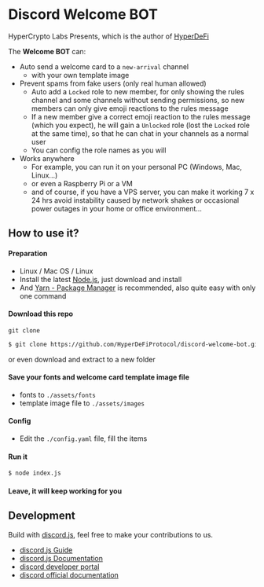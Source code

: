 # Discord Welcome BOT

HyperCrypto Labs Presents, which is the author of [HyperDeFi](https://hyperDeFi.org/)

The **Welcome BOT** can:

- Auto send a welcome card to a `new-arrival` channel
    - with your own template image
- Prevent spams from fake users (only real human allowed)
    - Auto add a `Locked` role to new member, for only showing the rules channel and some channels without sending
      permissions, so new members can only give emoji reactions to the rules message
    - If a new member give a correct emoji reaction to the rules message (which you expect), he will gain a `Unlocked`
      role (lost the `Locked` role at the same time), so that he can chat in your channels as a normal user
    - You can config the role names as you will
- Works anywhere
    - For example, you can run it on your personal PC (Windows, Mac, Linux...)
    - or even a Raspberry Pi or a VM
    - and of course, if you have a VPS server, you can make it working 7 x 24 hrs avoid instability caused by network
      shakes or occasional power outages in your home or office environment...

## How to use it?

#### Preparation

- Linux / Mac OS / Linux
- Install the latest [Node.js](https://nodejs.org/en/), just download and install
- And [Yarn - Package Manager](https://yarnpkg.com/) is recommended, also quite easy with only one command

#### Download this repo

`git clone`

```bash
$ git clone https://github.com/HyperDeFiProtocol/discord-welcome-bot.git
```

or even download and extract to a new folder

#### Save your fonts and welcome card template image file

- fonts to `./assets/fonts`
- template image file to `./assets/images`

#### Config

- Edit the `./config.yaml` file, fill the items

#### Run it

```bash
$ node index.js
```

#### Leave, it will keep working for you

## Development

Build with [discord.js](https://discord.js.org/#/), feel free to make your contributions to us.

- [discord.js Guide](https://discordjs.guide/#before-you-begin)
- [discord.js Documentation](https://discord.js.org/#/docs/)
- [discord developer portal](https://discord.com/developers/applications)
- [discord official documentation](https://discord.com/developers/docs/intro)

